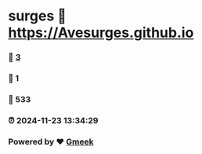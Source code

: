 # surges :link: https://Avesurges.github.io 
### :page_facing_up: [3](https://Avesurges.github.io/tag.html) 
### :speech_balloon: 1 
### :hibiscus: 533 
### :alarm_clock: 2024-11-23 13:34:29 
### Powered by :heart: [Gmeek](https://github.com/Meekdai/Gmeek)
